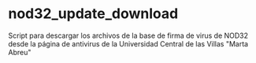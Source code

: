 # nod32_update_download
Script para descargar los archivos de la base de firma de virus de NOD32 desde la página de antivirus de la Universidad Central de las Villas "Marta Abreu"
